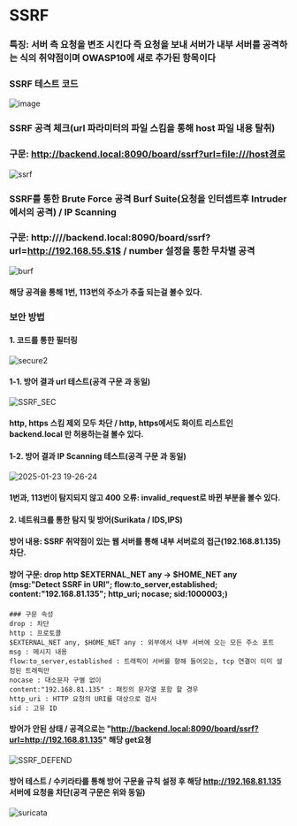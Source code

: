# SSRF
### 특징: 서버 측 요청을 변조 시킨다 즉 요청을 보내 서버가 내부 서버를 공격하는 식의 취약점이며 OWASP10에 새로 추가된 항목이다 
### SSRF 테스트 코드
![image](https://github.com/user-attachments/assets/80aa2687-61a4-4cd3-98b9-b585914505b5)
### SSRF 공격 체크(url 파라미터의 파일 스킴을 통해 host 파일 내용 탈취)  
### 구문: http://backend.local:8090/board/ssrf?url=file:///host경로
![ssrf](https://github.com/user-attachments/assets/7cecdccc-d681-4c6d-a1ab-384c34614c05)
### SSRF를 통한 Brute Force 공격 Burf Suite(요청을 인터셉트후 Intruder에서의 공격) / IP Scanning
### 구문: http:////backend.local:8090/board/ssrf?url=http://192.168.55.$1$ / number 설정을 통한 무차별 공격
![burf](https://github.com/user-attachments/assets/bfb0562c-e743-4d99-9a0c-28b2e78d7b13)
#### 해당 공격을 통해 1번, 113번의 주소가 추출 되는걸 볼수 있다.  
### 보안 방법  
#### 1. 코드를 통한 필터링
![secure2](https://github.com/user-attachments/assets/55273f26-25ad-47e2-bbe9-8744f3333849)
#### 1-1. 방어 결과 url 테스트(공격 구문 과 동일)    
![SSRF_SEC](https://github.com/user-attachments/assets/ff7ff35b-a395-49de-9eb9-a82f1e262476)  
#### http, https 스킴 제외 모두 차단 / http, https에서도 화이트 리스트인 backend.local 만 허용하는걸 볼수 있다.  
#### 1-2. 방어 결과 IP Scanning 테스트(공격 구문 과 동일)     
![2025-01-23 19-26-24](https://github.com/user-attachments/assets/b27c7318-81db-457f-9746-06c6e17b7151)
#### 1번과, 113번이 탐지되지 않고 400 오류: invalid_request로 바뀐 부분을 볼수 있다.
#### 2. 네트워크를 통한 탐지 및 방어(Surikata / IDS,IPS)
#### 방어 내용: SSRF 취약점이 있는 웹 서버를 통해 내부 서버로의 접근(192.168.81.135) 차단.
#### 방어 구문: drop http $EXTERNAL_NET any -> $HOME_NET any (msg:"Detect SSRF in URI"; flow:to_server,established; content:"192.168.81.135"; http_uri; nocase; sid:1000003;)
```
### 구문 속성 
drop : 차단
http : 프로토콜
$EXTERNAL_NET any, $HOME_NET any : 외부에서 내부 서버에 오는 모든 주소 포트
msg : 메시지 내용
flow:to_server,established : 트래픽이 서버를 향해 들어오는, tcp 연결이 이미 설정된 트래픽만
nocase : 대소문자 구별 없이
content:"192.168.81.135" : 패킷의 문자열 포함 할 경우
http_uri : HTTP 요청의 URI를 대상으로 검사
sid : 고유 ID
```
#### 방어가 안된 상태 / 공격으로는 "http://backend.local:8090/board/ssrf?url=http://192.168.81.135" 해당 get요쳥
![SSRF_DEFEND](https://github.com/user-attachments/assets/53c357f7-006a-4e30-bbe1-3e31a3dbf393)
#### 방어 테스트 / 수키라타를 통해 방어 구문을 규칙 설정 후 해당 http://192.168.81.135 서버에 요청을 차단(공격 구문은 위와 동일)
![suricata](https://github.com/user-attachments/assets/e23b6ba5-ceb4-4551-afc0-b21434c1974a)







